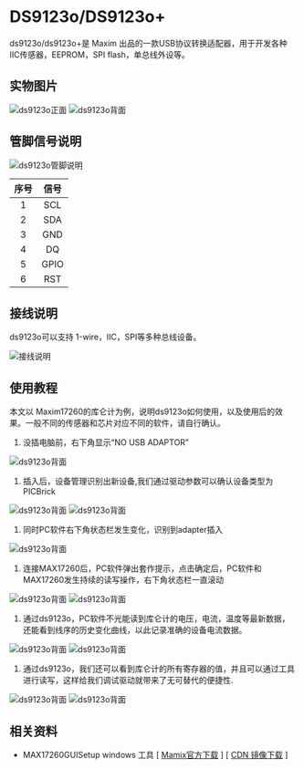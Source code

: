 # DS9123o/DS9123o+

ds9123o/ds9123o+是 Maxim 出品的一款USB协议转换适配器，用于开发各种IIC传感器，EEPROM，SPI flash，单总线外设等。

## 实物图片

![ds9123o正面](https://cdn.itranscloud.com/ds9123o/ds9123o-top.jpg)
![ds9123o背面](https://cdn.itranscloud.com/ds9123o/ds9123o-bottom.jpg)

## 管脚信号说明

![ds9123o管脚说明](https://cdn.itranscloud.com/ds9123o/ds9123o-rj11-pin.jpg)

| 序号  | 信号  |
| :---: | :---: |
|   1   |  SCL  |
|   2   |  SDA  |
|   3   |  GND  |
|   4   |  DQ   |
|   5   | GPIO  |
|   6   |  RST  |

## 接线说明

ds9123o可以支持 1-wire，IIC，SPI等多种总线设备。

![接线说明](https://cdn.itranscloud.com/ds9123o/11.jpg)

## 使用教程

本文以 Maxim17260的库仑计为例，说明ds9123o如何使用，以及使用后的效果。一般不同的传感器和芯片对应不同的软件，请自行确认。

1. 没插电脑前，右下角显示“NO USB ADAPTOR”

![ds9123o背面](https://cdn.itranscloud.com/ds9123o/1.jpg)

1. 插入后，设备管理识别出新设备,我们通过驱动参数可以确认设备类型为PICBrick

![ds9123o背面](https://cdn.itranscloud.com/ds9123o/2.jpg)
![ds9123o背面](https://cdn.itranscloud.com/ds9123o/3.jpg)

1. 同时PC软件右下角状态栏发生变化，识别到adapter插入

![ds9123o背面](https://cdn.itranscloud.com/ds9123o/4.jpg)

1. 连接MAX17260后，PC软件弹出套作提示，点击确定后，PC软件和MAX17260发生持续的读写操作，右下角状态栏一直滚动

![ds9123o背面](https://cdn.itranscloud.com/ds9123o/5.jpg)
![ds9123o背面](https://cdn.itranscloud.com/ds9123o/10.jpg)

1. 通过ds9123o，PC软件不光能读到库仑计的电压，电流，温度等最新数据，还能看到线序的历史变化曲线，以此记录准确的设备电流数据。

![ds9123o背面](https://cdn.itranscloud.com/ds9123o/6.jpg)
![ds9123o背面](https://cdn.itranscloud.com/ds9123o/7.jpg)

1. 通过ds9123o，我们还可以看到库仑计的所有寄存器的值，并且可以通过工具进行读写，这样给我们调试驱动就带来了无可替代的便捷性.

![ds9123o背面](https://cdn.itranscloud.com/ds9123o/8.jpg)
![ds9123o背面](https://cdn.itranscloud.com/ds9123o/9.jpg)

## 相关资料

- MAX17260GUISetup windows 工具 [ [Mamix官方下载](https://www.maximintegrated.com/en/design/software-description.html/swpart=SFW0006940C) ] [ [CDN 镜像下载](https://cdn.itranscloud.com/tools/MAX17260GUISetup1.0.16.zip) ]

<style>
table {
margin: auto;
}
</style>
